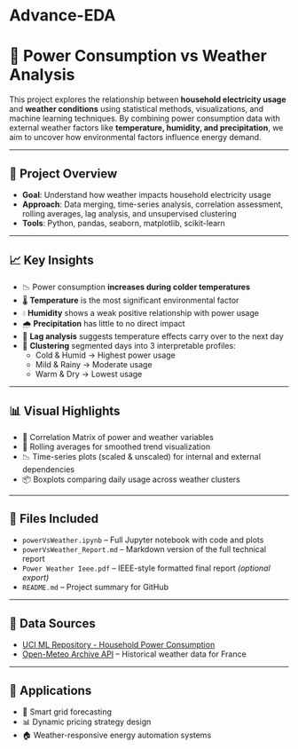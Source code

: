 # Advance-EDA
# 🔌 Power Consumption vs Weather Analysis

This project explores the relationship between **household electricity usage** and **weather conditions** using statistical methods, visualizations, and machine learning techniques. By combining power consumption data with external weather factors like **temperature, humidity, and precipitation**, we aim to uncover how environmental factors influence energy demand.

---

## 📂 Project Overview

- **Goal**: Understand how weather impacts household electricity usage  
- **Approach**: Data merging, time-series analysis, correlation assessment, rolling averages, lag analysis, and unsupervised clustering  
- **Tools**: Python, pandas, seaborn, matplotlib, scikit-learn  

---

## 📈 Key Insights

- 📉 Power consumption **increases during colder temperatures**
- 🌡️ **Temperature** is the most significant environmental factor
- 💧 **Humidity** shows a weak positive relationship with power usage
- 🌧️ **Precipitation** has little to no direct impact
- 🔄 **Lag analysis** suggests temperature effects carry over to the next day
- 🤖 **Clustering** segmented days into 3 interpretable profiles:
  - Cold & Humid → Highest power usage
  - Mild & Rainy → Moderate usage
  - Warm & Dry → Lowest usage

---

## 📊 Visual Highlights

- 📌 Correlation Matrix of power and weather variables
- 🔄 Rolling averages for smoothed trend visualization
- 📉 Time-series plots (scaled & unscaled) for internal and external dependencies
- 📦 Boxplots comparing daily usage across weather clusters

---

## 📁 Files Included

- `powerVsWeather.ipynb` – Full Jupyter notebook with code and plots  
- `powerVsWeather_Report.md` – Markdown version of the full technical report  
- `Power Weather Ieee.pdf` – IEEE-style formatted final report *(optional export)*  
- `README.md` – Project summary for GitHub  

---

## 📌 Data Sources

- [UCI ML Repository - Household Power Consumption](https://archive.ics.uci.edu/ml/datasets/individual+household+electric+power+consumption)  
- [Open-Meteo Archive API](https://open-meteo.com/) – Historical weather data for France  

---

## 🧠 Applications

- 📡 Smart grid forecasting  
- 📊 Dynamic pricing strategy design  
- 🏠 Weather-responsive energy automation systems
